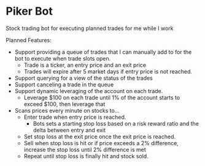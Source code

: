 # Piker Bot

Stock trading bot for executing planned trades for me while I work

Planned Features:
- Support providing a queue of trades that I can manually add to for the bot to execute when trade slots open.
	- Trade is a ticker, an entry price and an exit price
	- Trades will expire after 5 market days if entry price is not reached.
- Support querying for a view of the status of the trades
- Support canceling a trade in the queue
- Support dynamic leveraging of the account on each trade. 
	- Leverage $100 on each trade until 1% of the account starts to exceed $100, then leverage that
- Scans prices every minute on stocks to...
	- Enter trade when entry price is reached. 
		- Bots sets a starting stop loss based on a risk reward ratio and the delta between entry and exit
	- Set stop loss at the exit price once the exit price is reached.
	- Sell when stop loss is hit or if price exceeds a 2% difference, increase the stop loss until 2% difference is met
	- Repeat until stop loss is finally hit and stock sold.

